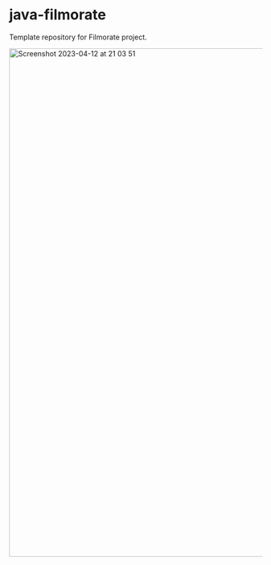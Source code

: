 # java-filmorate

Template repository for Filmorate project.

<img width="1012" alt="Screenshot 2023-04-12 at 21 03 51" src="https://user-images.githubusercontent.com/60816736/231545517-e8f87024-7604-4036-a37d-068a3d3119ab.png">
